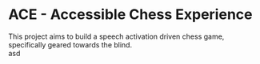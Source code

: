 # ACE - Accessible Chess Experience

This project aims to build a speech activation driven chess game, specifically geared towards the blind.  
asd 